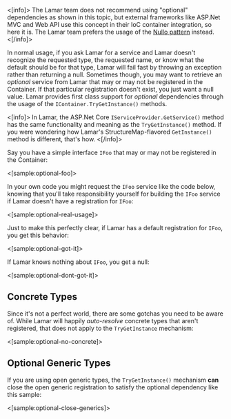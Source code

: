 <!--Title: Try Getting an Optional Service by Plugin Type-->
<!--Url: try-getting-an-optional-service-by-plugin-type-->

<[info]>
The Lamar team does not recommend using "optional" dependencies as shown in this topic, but
external frameworks like ASP.Net MVC and Web API use this concept in their IoC container integration, so here it is. The Lamar team
prefers the usage of the [Nullo pattern](http://en.wikipedia.org/wiki/Null_Object_pattern) instead.</div>
<[/info]>

In normal usage, if you ask Lamar for a service and Lamar doesn't recognize the requested type, the requested name, or know what the default should be for that type, Lamar will fail fast by throwing an exception rather than returning a null. Sometimes though, you may want to
retrieve an _optional_ service from Lamar that may or may not be registered in the Container. If that particular registration doesn't exist, you
just want a null value. Lamar provides first class support for _optional_ dependencies through the usage of the `IContainer.TryGetInstance()` methods.

<[info]>
In Lamar, the ASP.Net Core `IServiceProvider.GetService()` method has the same functionality and meaning as the `TryGetInstance()` method. If you
were wondering how Lamar's StructureMap-flavored `GetInstance()` method is different, that's how.
<[/info]>

Say you have a simple interface `IFoo` that may or may not be registered in the Container:

<[sample:optional-foo]>

In your own code you might request the `IFoo` service like the code below, knowing that you'll
take responsibility yourself for building the `IFoo` service if Lamar doesn't have a registration
for `IFoo`:

<[sample:optional-real-usage]>

Just to make this perfectly clear, if Lamar has a default registration for `IFoo`, you get this behavior:

<[sample:optional-got-it]>

If Lamar knows nothing about `IFoo`, you get a null:

<[sample:optional-dont-got-it]>


## Concrete Types

Since it's not a perfect world, there are some gotchas you need to be aware of.
While Lamar will happily _auto-resolve_ concrete types that aren't registered,
that does not apply to the `TryGetInstance` mechanism:

<[sample:optional-no-concrete]>

## Optional Generic Types

If you are using open generic types, the `TryGetInstance()` mechanism **can** close the open generic registration
to satisfy the optional dependency like this sample:

<[sample:optional-close-generics]>

